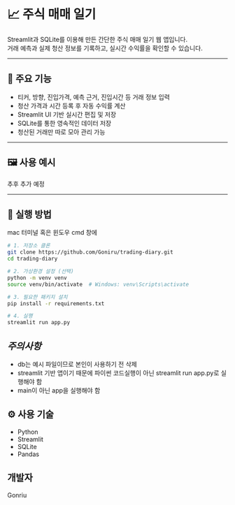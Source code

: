 # 📈 주식 매매 일기

Streamlit과 SQLite를 이용해 만든 간단한 주식 매매 일기 웹 앱입니다.  
거래 예측과 실제 청산 정보를 기록하고, 실시간 수익률을 확인할 수 있습니다.

---

## 📌 주요 기능

- 티커, 방향, 진입가격, 예측 근거, 진입시간 등 거래 정보 입력
- 청산 가격과 시간 등록 후 자동 수익률 계산
- Streamlit UI 기반 실시간 편집 및 저장
- SQLite를 통한 영속적인 데이터 저장
- 청산된 거래만 따로 모아 관리 가능

---

## 🖼️ 사용 예시

추후 추가 예정

---

## 🚀 실행 방법

mac 터미널 혹은 윈도우 cmd 창에
```bash
# 1. 저장소 클론
git clone https://github.com/Goniru/trading-diary.git
cd trading-diary

# 2. 가상환경 설정 (선택)
python -m venv venv
source venv/bin/activate  # Windows: venv\Scripts\activate

# 3. 필요한 패키지 설치
pip install -r requirements.txt

# 4. 실행
streamlit run app.py
```

## *주의사항*
- db는 예시 파일이므로 본인이 사용하기 전 삭제
- streamlit 기반 앱이기 때문에 파이썬 코드실행이 아닌 streamlit run app.py로 실행해야 함
- main이 아닌 app을 실행해야 함

## ⚙️ 사용 기술

- Python
- Streamlit
- SQLite
- Pandas

## 개발자

Gonriu
